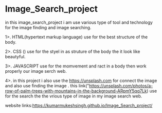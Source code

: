 # Image_Search_project

in this image_search_project i am use various type of tool and technology for the image finding and image searching.

1>. HTML(hypertext markup language) use for the best structure of the body.

2>.   CSS () use for the styel in as struture of the  body the it look like beautyful.

3>. JAVASCRIPT use for the momvement and ract in a body then work properly our image serch web.

4>. in this project i also use the https://unsplash.com for connect the image and also use finding the image .
 this link("https://unsplash.com/photos/a-row-of-palm-trees-with-mountains-in-the-background-ARpmY5qq7Lk) use for the search the the vrious type of image in my image search web.

website links:https://kumarmukeshsingh.github.io/Image_Search_project/
